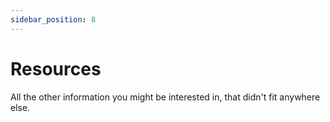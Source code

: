 ```yaml
---
sidebar_position: 8
---
```


# Resources

All the other information you might be interested in, that didn't fit anywhere else.
